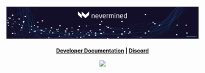 <p align="center">
  <a href="https://docs.nevermined.io/">
    <img src="https://raw.githubusercontent.com/nevermined-io/assets/main/images/logo/banner_logo.png">
  </a>
</p>

<h4 align='center'>
  <a href="https://docs.nevermined.io/">Developer Documentation</a> | <a href="https://discord.gg/GZju2qScKq">Discord</a>
</h4>

<p align="center">
  <a href="https://discord.gg/GZju2qScKq">
    <img src="https://invidget.switchblade.xyz/GZju2qScKq">
  </a>
</p>


